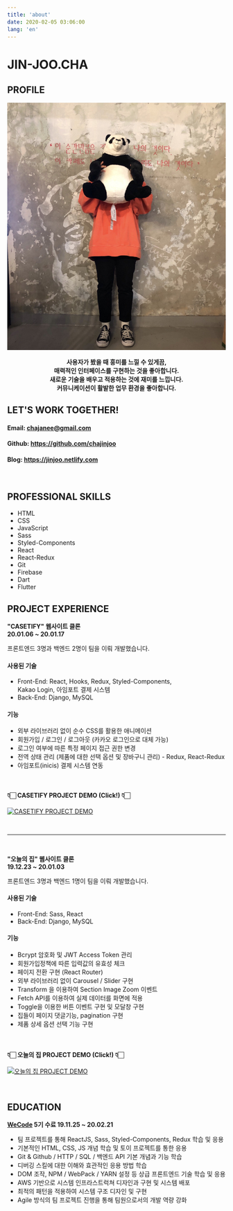 ```yaml
---
title: 'about'
date: 2020-02-05 03:06:00
lang: 'en'
---
```


# JIN-JOO.CHA

## PROFILE 

<div align="center">

![](../assets/resume.jpg)

**사용자가 봤을 때 흥미를 느낄 수 있게끔,  
매력적인 인터페이스를 구현하는 것을 좋아합니다.  
새로운 기술을 배우고 적용하는 것에 재미를 느낍니다.  
커뮤니케이션이 활발한 업무 환경을 좋아합니다.**


</div>
  


## LET'S WORK TOGETHER!

<div align="left">

#### Email: chajanee@gmail.com
#### Github: https://github.com/chajinjoo
#### Blog: https://jinjoo.netlify.com

</div>
<br/>


## PROFESSIONAL SKILLS

<div align="left">

- HTML
- CSS
- JavaScript
- Sass
- Styled-Components
- React
- React-Redux
- Git
- Firebase
- Dart
- Flutter


</div>




## PROJECT EXPERIENCE

<!-- <br/>

**Flutter UI 작업**

<br/>

<div align="center" display="inline-block">



<img width="280" alt="" src="https://user-images.githubusercontent.com/55340876/76164416-0d087900-6192-11ea-86f8-b22703233e86.gif">
<img width="280" alt="" src="https://user-images.githubusercontent.com/55340876/75623414-08215380-5bed-11ea-9792-02b77a64d2c1.gif">

</div> -->

<!-- <div align="center" display="inline-block">

<img width="280" alt="" src="https://user-images.githubusercontent.com/55340876/74751109-23689680-52b0-11ea-946f-c30530d56507.gif">
<img width="280" alt="" src="https://user-images.githubusercontent.com/55340876/75704261-5ec98300-5cfc-11ea-9092-de3d5b8e4e31.gif">

</div> -->

<div align="left">

<!-- <br/>

---

<br/> -->

**"CASETIFY" 웹사이트 클론  
20.01.06 ~ 20.01.17**  

프론트엔드 3명과 백엔드 2명이 팀을 이뤄 개발했습니다.

#### 사용된 기술
- Front-End: React, Hooks, Redux, Styled-Components,  
  Kakao Login, 아임포트 결제 시스템
- Back-End: Django, MySQL
  
#### 기능
- 외부 라이브러리 없이 순수 CSS를 활용한 애니메이션
- 회원가입 / 로그인 / 로그아웃 (카카오 로그인으로 대체 가능)
- 로그인 여부에 따른 특정 페이지 접근 권한 변경
- 전역 상태 관리 (제품에 대한 선택 옵션 및 장바구니 관리) - Redux, React-Redux
- 아임포트(inicis) 결제 시스템 연동  
  
<br/>

#### 👇🏻 CASETIFY PROJECT DEMO (Click!) 👇🏻
[![CASETIFY PROJECT DEMO](https://user-images.githubusercontent.com/55340876/74590068-66c3ca80-504e-11ea-9f59-b69b10e5050f.png)](https://www.youtube.com/watch?v=aCONu7EJwqc&feature=youtu.be)

<br/>

---

<br/>

**"오늘의 집" 웹사이트 클론     
19.12.23 ~ 20.01.03**  

프론트엔드 3명과 백엔드 1명이 팀을 이뤄 개발했습니다.

#### 사용된 기술
- Front-End: Sass, React
- Back-End: Django, MySQL

#### 기능
- Bcrypt 암호화 및 JWT Access Token 관리
- 회원가입정책에 따른 입력값의 유효성 체크
- 페이지 전환 구현 (React Router)
- 외부 라이브러리 없이 Carousel / Slider 구현
- Transform 을 이용하여 Section Image Zoom 이벤트
- Fetch API를 이용하여 실제 데이터를 화면에 적용
- Toggle을 이용한 버튼 이벤트 구현 및 모달창 구현
- 집들이 페이지 댓글기능, pagination 구현
- 제품 상세 옵션 선택 기능 구현

<br/>

#### 👇🏻 오늘의 집 PROJECT DEMO (Click!) 👇🏻
[![오늘의 집 PROJECT DEMO](https://user-images.githubusercontent.com/55340876/74590070-6f1c0580-504e-11ea-8886-40e4e3c33715.png)](https://www.youtube.com/watch?v=_wOrX7pm26Q)
</div>
<br/>


## EDUCATION

<div align="left">

**[WeCode](https://wecode.co.kr/) 5기 수료
19.11.25 ~ 20.02.21**

- 팀 프로젝트를 통해 ReactJS, Sass, Styled-Components, Redux 학습 및 응용
- 기본적인 HTML, CSS, JS 개념 학습 및 토이 프로젝트를 통한 응용
- Git & Github / HTTP / SQL / 백엔드 API 기본 개념과 기능 학습
- 디버깅 스킬에 대한 이해와 효관적인 응용 방법 학습
- DOM 조작, NPM / WebPack / YARN 설정 등 상급 프론트엔드 기술 학습 및 응용
- AWS 기반으로 시스템 인프라스트럭쳐 디자인과 구현 및 시스템 배포
- 최적의 패턴을 적용하여 시스템 구조 디자인 및 구현
- Agile 방식의 팀 프로젝트 진행을 통해 팀원으로서의 개발 역량 강화

</div>
<br/>
<br/>
